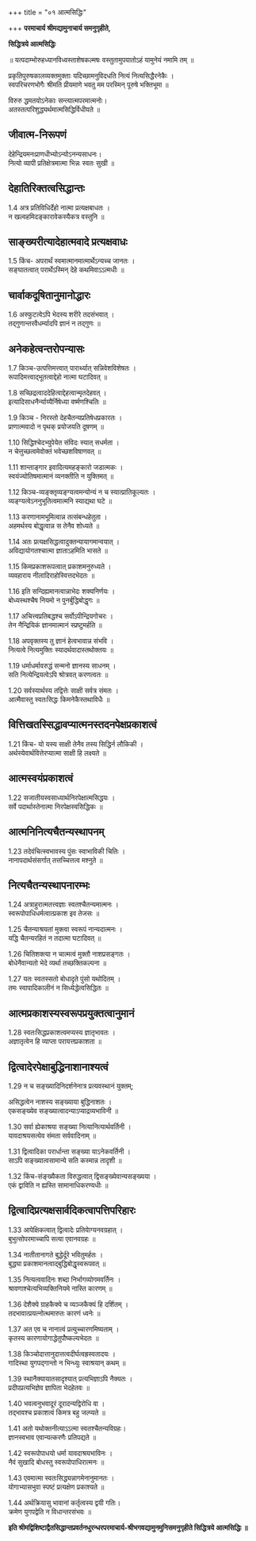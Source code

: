 +++
title = "०१ आत्मसिद्धिः"

+++
**परमाचार्य श्रीमद्यामुनाचार्य समनुगृहीते,**

**सिद्धित्रये आत्मसिद्धिः**

॥ यत्पदाम्भोरुहध्यानविध्वस्ताशेषकल्मषः वस्तुतामुपयातोऽहं यामुनेयं नमामि तम् ॥

प्रकृतिपुरुषकालव्यक्तमुक्ताः यदिच्छामनुविदधति नित्यं नित्यसिद्धैरनेकैः ।  
स्वपरिचरणभोगैः श्रीमति प्रीयमाणे भवतु मम परस्मिन् पूरुषे भक्तिभूमा ॥

विरुरु द्धमतयोऽनेकाः सन्त्यात्मपरमात्मनोः।  
अतस्तत्परिशुद्ध्यर्थमात्मसिद्धिर्विधीयते ॥

## जीवात्म-निरूपणं

देहेन्द्रियमनःप्राणधीभ्योऽन्योऽनन्यसाधनः।  
नित्यो व्यापी प्रतिक्षेत्रमात्मा भिन्नः स्वतः सुखी ॥

## देहातिरिक्तत्वसिद्धान्तः

1.4 अत्र प्रतिविधिर्देहो नात्मा प्रत्यक्षबाधतः ।  
न खल्वहमिदङ्कारावेकस्यैकत्र वस्तुनि ॥

## साङ्ख्यरीत्यादेहात्मवादे प्रत्यक्षवाधः
1.5 किंच- अपरार्थं स्वमात्मानमात्मार्थेऽन्यच्च जानतः ।  
सङ्घातत्वात् परार्थेऽस्मिन् देहे कथमिवाऽऽत्मधीः ॥

## चार्वाकदूषितानुमानोद्धारः

1.6 अस्फुटत्वेऽपि भेदस्य शरीरे तदसंभवात् ।  
तद्गुणान्तरवैधर्म्यादपि ज्ञानं न तद्गुणः ॥

##  अनेकहेत्वन्तरोपन्यासः

1.7 किञ्च-उत्पत्तिमत्त्वात् पारार्थ्यात् सन्निवेशविशेषतः ।  
रूपादिमत्त्वाद्भूतत्वाद्देहो नात्मा घटादिवत् ॥

1.8 सच्छिद्रत्वाददेहित्वाद्देहत्वान्मृतदेहवत् ।  
इत्यादिसाधनैर्न्याय्यैर्निषेध्या वर्ष्मणश्चितिः ॥

1.9 किञ्च - निरस्तो देहचैतन्यप्रतिषेधप्रकारतः ।  
प्राणात्मवादो न पृथक् प्रयोजयति दूषणम् ॥

1.10 सिद्धिश्चेदभ्युपेयेत संविदः स्यात् सधर्मता ।  
न चेत्तुच्छत्वमेवोक्तं भवेच्छशविषाणवत् ॥

1.11 शान्ताङ्गार इवादित्यमहङ्कारो जडात्मकः ।  
स्वयंज्योतिषमात्मानं व्यनक्तीति न युक्तिमत् ॥

1.12 किञ्च-व्यङ्क्तृव्यङ्ग्यत्वमन्योन्यं न च स्यात्प्रातिकूल्यतः ।  
व्यङ्ग्यत्वेऽननुभूतित्वमात्मनि स्याद्यथा घटे ॥

1.13 करणानामभूमित्वान्न तत्संबन्धहेतुता ।  
अहमर्थस्य बोद्धृत्वान्न स तेनैव शोध्यते ॥

1.14 अतः प्रत्यक्षसिद्धत्वादुक्तन्यायागमान्वयात् ।  
अविद्यायोगतश्चात्मा ज्ञाताऽहमिति भासते ॥

1.15 किमप्रकाशरूपत्वात् प्रकाशमनुरुध्यते ।  
व्यवहाराय नीलादिराहोस्वित्तदभेदतः ॥

1.16 इति सन्दिह्यमानत्वान्नाभेदः शक्यनिर्णयः ।  
बोध्यस्थश्चैष नियमो न पुनर्बुद्धिबोद्धृगः ॥

1.17 अचित्त्वप्रतिबद्धश्च सर्वोऽपीन्द्रियगोचरः ।  
तेन नैन्द्रियिकं ज्ञानमात्मानं स्प्रष्टुमर्हति ॥

1.18 अपवृक्तस्य तु ज्ञानं हेत्वभावान्न संभवि ।  
नित्यत्वे नित्यमुक्तिः स्यादर्थवादास्तथोक्तयः ॥

1.19 धर्माधर्मावरुद्धं सन्मनो ज्ञानस्य साधनम् ।  
सति नित्येन्द्रियत्वेऽपि श्रोत्रवत् करणत्वतः ॥

1.20 सर्वस्यार्थस्य तद्वित्तेः साक्षी सर्वत्र संमतः ।  
आत्मैवास्तु स्वतःसिद्धः किमनेकैस्तथाविधैः ॥

## वित्तिखतस्सिद्धावप्यात्मनस्तदनपेक्षप्रकाशत्वं

1.21 किंच- यो यस्य साक्षी तेनैव तस्य सिद्धिर्न लौकिकी ।  
अर्थस्येवार्थवित्तेरप्यात्मा साक्षी हि लक्ष्यते ॥

## आत्मस्वयंप्रकाशत्वं

1.22 सजातीयस्वसाध्यार्थनिरपेक्षात्मसिद्धयः ।  
सर्वे पदार्थास्तेनात्मा निरपेक्षस्वसिद्धिकः ॥

## आत्मनिनित्यचैतन्यस्थापनम्
1.23 तदेवंचित्स्वभावस्य पुंसः स्वाभाविकी चितिः ।  
नानापदार्थसंसर्गात् तत्तच्चित्तत्व मश्नुते ॥

## नित्यचैतन्यस्थापनारम्भः

1.24 अत्राहुरात्मतत्त्वज्ञाः स्वतश्चैतन्यमात्मनः ।  
स्वरूपोपाधिधर्मत्वात्प्रकाश इव तेजसः ॥

1.25 चैतन्याश्रयतां मुक्त्वा स्वरूपं नान्यदात्मनः ।  
यद्धि चैतन्यरहितं न तदात्मा घटादिवत् ॥

1.26 चितिशक्त्या न चात्मत्वं मुक्तौ नाशप्रसङ्गतः ।  
बोधेनैवान्यतो भेदे व्यर्था तच्छक्तिकल्पना ॥

1.27 यतः स्वतस्सतो बोधादृते पुंसो यथोदितम् ।  
तमः स्वापादिकालीनं न सिध्येद्धेत्वसिद्धितः ॥

## आत्मप्रकाशस्यस्वरूपप्रयुक्तत्वानुमानं
1.28 स्वतःसिद्धप्रकाशत्वमप्यस्य ज्ञातृभावतः ।  
अज्ञातृत्वेन हि व्याप्ता परायत्तप्रकाशता ॥

## द्वित्वादेरपेक्षाबुद्धिनाशानाश्यत्वं

1.29 न च सङ्ख्यादिनिदर्शनेनात्र प्रत्यवस्थानं युक्तम्;

असिद्धत्वेन नाशस्य सङ्ख्याया बुद्धिनाशतः ।  
एकसङ्ख्येव सङ्ख्यात्वादन्याऽप्याद्रव्यभाविनी ॥

1.30 सर्वा ह्येकाश्रया सङ्ख्या नित्यानित्यार्थवर्तिनी ।  
यावदाश्रयसत्येव संमता सर्ववादिनाम् ॥

1.31 द्वित्वादिका परार्धान्ता सङ्ख्या याऽनेकवर्तिनी ।  
साऽपि सङ्ख्यात्वसामान्ये सति कस्मान्न तादृशी ॥

1.32 किंच-संङ्ख्यैकता विरुद्धत्वात् द्विसङ्ख्येवान्यसङ्ख्यया ।  
एकं द्वाविति न ह्यस्ति सामानाधिकरण्यधीः ॥

## द्वित्वादिप्रत्यक्षसार्वदिकत्वापत्तिपरिहारः

1.33 आपेक्षिकत्वात् द्वित्वादेः प्रतियाेग्यनवग्रहात् ।  
बुभुत्सोपरमाच्चापि सत्या एवानवग्रहः ॥

1.34 नातीतानागते बुद्धेर्दूरे भवितुमर्हतः ।  
बुद्ध्या प्रकाशमानत्वाद्बुद्धिबोद्धृस्वरूपवत् ॥

1.35 नित्यत्ववादिनः शब्दा निर्भागव्योगमवर्तिनः ।  
श्रावणाश्चेत्यभिव्यक्तिनियमे नास्ति कारणम् ॥

1.36 देशैक्ये ग्राहकैक्ये च व्यञ्जकैक्यं हि दर्शितम् ।  
तदभावात्प्रयत्नोत्थमारुतः कारणं ध्वनेः ॥

1.37 अत एव च नानात्वं प्रत्युच्चारणमिष्यताम् ।  
कृतस्य कारणायोगाद्धेतुपौष्कल्यभेदतः ॥

1.38 किञ्चोदात्तानुदात्तत्वदीर्घत्वह्रस्वतादयः ।  
गादिस्था युगपद्गान्तो न भिन्ध्युः स्वाश्रयान् कथम् ॥

1.39 स्थानैक्यायातसादृश्यात् प्रत्यभिज्ञाऽपि नैक्यतः ।  
प्रदीपप्रत्यभिज्ञेव ज्ञापिता भेदहेतवः ॥

1.40 भवत्वनुभवादूरं दूरादन्यद्विरोधि वा ।  
तद्भावश्च प्रकाशत्वं किमत्र बहु जल्प्यते ॥

1.41 अतो यथोक्तनीत्याऽऽत्मा स्वतश्चैतन्यविग्रहः।  
ज्ञानस्वभाव एवान्यत्करणैः प्रतिपद्यते ॥

1.42 स्वरूपोपाधयो धर्मा यावदाश्रयभाविनः ।  
नैवं सुखादि बोधस्तु स्वरूपोपाधिरात्मनः ॥

1.43 एवमात्मा स्वतःसिद्ध्यन्नागमेनानुमानतः ।  
योगाभ्यासभुवा स्पष्टं प्रत्यक्षेण प्रकाश्यते ॥

1.44 अर्थक्रियासु भावानां कर्तृत्वस्य द्वयी गतिः।  
क्रमेण युगपद्वेति न विधान्तरसंभवः ॥

**इति श्रीमद्विशिष्टाद्वैतसिद्धान्तप्रवर्तनधुरन्धरपरमाचार्य-श्रीभगवद्यामुनमुनिसमनुगृहीते सिद्धित्रये आत्मसिद्धिः ॥**

